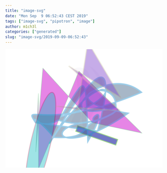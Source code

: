 ```yaml
---
title: "image-svg"
date: "Mon Sep  9 06:52:43 CEST 2019"
tags: ["image-svg", "pipotron", "image"]
author: m1ch3l
categories: ["generated"]
slug: "image-svg/2019-09-09-06:52:43"
---
```


![](image.svg)
